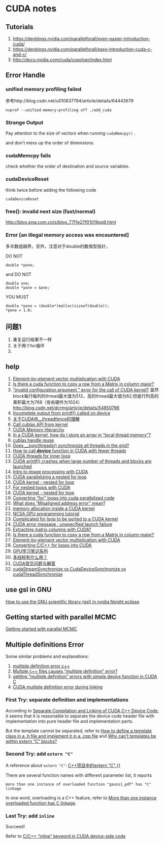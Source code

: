 # CUDA notes

## Tutorials

1. https://devblogs.nvidia.com/parallelforall/even-easier-introduction-cuda/
2. https://devblogs.nvidia.com/parallelforall/easy-introduction-cuda-c-and-c/
3. http://docs.nvidia.com/cuda/cusolver/index.html


## Error Handle

### unified memory profiling failed

参考http://blog.csdn.net/u010837794/article/details/64443679

```
nvprof --unified-memory-profiling off ./add_cuda
```

### Strange Output

Pay attention to the size of vectors when running `cudaMemcpy()` .

and don't mess up the order of dimensions.


### cudaMemcpy fails

check whether the order of destination and source variables.

### cudaDeviceReset

think twice before adding the following code
```
cudaDeviceReset
```

### free(): invalid next size (fast/normal)

http://blog.sina.com.cn/s/blog_77f1e27f01019qq9.html

### Error [an illegal memory access was encountered]

多半数组越界，另外，注意对于double的数值型指针，

DO NOT

```
double *pone;
```

and DO NOT

```
double one;
double *pone = &one;
```
YOU MUST
```
double *pone = (double*)malloc(sizeof(double));
*pone = 1.0;
```

## 问题1

1. 重复运行结果不一样
2. 关于两个for循环
3.

## help

1. [Element-by-element vector multiplication with CUDA](https://stackoverflow.com/questions/16899237/element-by-element-vector-multiplication-with-cuda)
2. [Is there a cuda function to copy a row from a Matrix in column major?](https://stackoverflow.com/questions/21002621/is-there-a-cuda-function-to-copy-a-row-from-a-matrix-in-column-major)
3. [“invalid configuration argument ” error for the call of CUDA kernel?](http://blog.csdn.net/dcrmg/article/details/54850766)
虽然block每行每列的thread最大值为512，高的thread最大值为62;但是行列高的乘积最大为768（有些硬件为1024）
http://blog.csdn.net/dcrmg/article/details/54850766
4. [Incomplete output from printf() called on device](https://stackoverflow.com/questions/15421626/incomplete-output-from-printf-called-on-device)
5. [关于CUDA中__threadfence的理解](http://blog.csdn.net/yutianzuijin/article/details/8507355)
6. [
Call cublas API from kernel](https://devtalk.nvidia.com/default/topic/902074/call-cublas-api-from-kernel/?offset=3)
7. [CUDA Memory Hierarchy](https://graphics.cg.uni-saarland.de/fileadmin/cguds/courses/ss14/pp_cuda/slides/02_-_CUDA_Memory_Hierarchy.pdf)
8. [In a CUDA kernel, how do I store an array in “local thread memory”?](https://stackoverflow.com/questions/10297067/in-a-cuda-kernel-how-do-i-store-an-array-in-local-thread-memory)
9. [cublas handle reuse](https://devtalk.nvidia.com/default/topic/941557/gpu-accelerated-libraries/cublas-handle-reuse/)
10. [Does __syncthreads() synchronize all threads in the grid?](https://stackoverflow.com/questions/15240432/does-syncthreads-synchronize-all-threads-in-the-grid)
11. [How to call __device__ function in CUDA with fewer threads](https://stackoverflow.com/questions/15483903/how-to-call-device-function-in-cuda-with-fewer-threads)
12. [CUDA threads for inner loop](https://stackoverflow.com/questions/12816137/cuda-threads-for-inner-loop?rq=1)
13. [CUDA printf() crashes when large number of threads and blocks are launched](https://stackoverflow.com/questions/25365614/cuda-printf-crashes-when-large-number-of-threads-and-blocks-are-launched/25366346)
14. [Intro to image processing with CUDA](http://supercomputingblog.com/cuda/intro-to-image-processing-with-cuda/2/)
15. [CUDA parallelizing a nested for loop](https://stackoverflow.com/questions/13215614/cuda-parallelizing-a-nested-for-loop?noredirect=1&lq=1)
16. [CUDA kernel - nested for loop](https://stackoverflow.com/questions/5306117/cuda-kernel-nested-for-loop)
17. [For nested loops with CUDA](https://stackoverflow.com/questions/9921873/for-nested-loops-with-cuda?noredirect=1&lq=1)
18. [CUDA kernel - nested for loop](https://stackoverflow.com/questions/5306117/cuda-kernel-nested-for-loop)
19. [Converting “for” loops into cuda parallelized code](https://stackoverflow.com/questions/22062770/converting-for-loops-into-cuda-parallelized-code)
20. [What does “Misaligned address error” mean?](https://stackoverflow.com/questions/28727914/what-does-misaligned-address-error-mean)
21. [memory allocation inside a CUDA kernel](https://stackoverflow.com/questions/9806299/memory-allocation-inside-a-cuda-kernel)
22. [NCSA GPU programming tutorial](http://www.ncsa.illinois.edu/People/kindr/projects/hpca/files/NCSA_GPU_tutorial_d3.pdf)
23. [Complicated for loop to be ported to a CUDA kernel](https://stackoverflow.com/questions/6564835/complicated-for-loop-to-be-ported-to-a-cuda-kernel)
24. [CUDA error message : unspecified launch failure](https://stackoverflow.com/questions/9901803/cuda-error-message-unspecified-launch-failure)
25. [Extracting matrix columns with CUDA?](https://stackoverflow.com/questions/31127484/extracting-matrix-columns-with-cuda)
26. [Is there a cuda function to copy a row from a Matrix in column major?](https://stackoverflow.com/questions/21002621/is-there-a-cuda-function-to-copy-a-row-from-a-matrix-in-column-major?newreg=8625eba8f07142728d2b53b8e8899348)
27. [Element-by-element vector multiplication with CUDA](https://stackoverflow.com/questions/16899237/element-by-element-vector-multiplication-with-cuda)
28. [
Converting C/C++ for loops into CUDA](https://stackoverflow.com/questions/6613106/converting-c-c-for-loops-into-cudas)
29. [GPU学习笔记系列](http://blog.csdn.net/MySniper11/article/category/1200645)
30. [多线程有什么用？](https://www.zhihu.com/question/19901763)
31. [CUDA常见问题与解答](http://blog.csdn.net/wufenxia/article/details/7601254)
32. [cudaStreamSynchronize vs CudaDeviceSynchronize vs cudaThreadSynchronize](https://stackoverflow.com/questions/13485018/cudastreamsynchronize-vs-cudadevicesynchronize-vs-cudathreadsynchronize/13485891)

## use gsl in GNU

[How to use the GNU scientific library (gsl) in nvidia Nsight eclipse
](https://stackoverflow.com/questions/22296063/how-to-use-the-gnu-scientific-library-gsl-in-nvidia-nsight-eclipse)

## Getting started with parallel MCMC

[Getting started with parallel MCMC](https://darrenjw.wordpress.com/tag/gpu/)

## Multiple definitions Error

Some similar problems and explanations:

1. [multiple definition error c++](https://stackoverflow.com/questions/34614523/multiple-definition-error-c)
2. [Multple c++ files causes “multiple definition” error?](https://stackoverflow.com/questions/17646959/multple-c-files-causes-multiple-definition-error)
3. [getting “multiple definition” errors with simple device function in CUDA C](https://stackoverflow.com/questions/27446690/getting-multiple-definition-errors-with-simple-device-function-in-cuda-c)
4. [CUDA multiple definition error during linking](https://stackoverflow.com/questions/39035190/cuda-multiple-definition-error-during-linking)

### First Try: separate definition and implementations

According to [Separate Compilation and Linking of CUDA C++ Device Code](https://devblogs.nvidia.com/separate-compilation-linking-cuda-device-code/), it seems that it is reasonable to separate the device code header file with implementation into pure header file and implementation parts.

But the template cannot be separated, refer to [How to define a template class in a .h file and implement it in a .cpp file](https://www.codeproject.com/Articles/48575/%2FArticles%2F48575%2FHow-to-define-a-template-class-in-a-h-file-and-imp) and [Why can't templates be within extern “C” blocks?](https://stackoverflow.com/questions/4877705/why-cant-templates-be-within-extern-c-blocks)

### Second Try: add `extern "C"`

A reference about `extern "C"`: [C++项目中的extern "C" {}](https://www.cnblogs.com/skynet/archive/2010/07/10/1774964.html)

There are several function names with different parameter list, it reports 

```err
more than one instance of overloaded function "gauss1_pdf" has "C" linkage
```

In one word, overloading is a C++ feature, refer to [More than one instance overloaded function has C linkage](https://stackoverflow.com/questions/18380170/more-than-one-instance-overloaded-function-has-c-linkage).

### Last Try: add `inline`

Succeed!

Refer to [C/C++ “inline” keyword in CUDA device-side code](https://stackoverflow.com/questions/40258528/c-c-inline-keyword-in-cuda-device-side-code)
